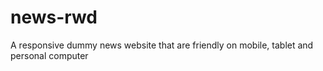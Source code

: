 # news-rwd
A responsive dummy news website that are friendly on mobile, tablet and personal computer
